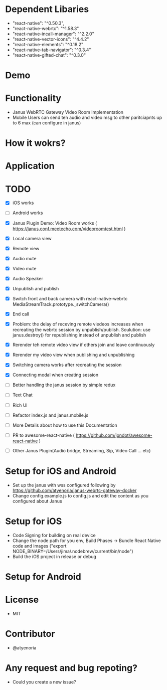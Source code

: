 # Dependent Libaries 
- "react-native": "^0.50.3",
- "react-native-webrtc": "^1.58.3"
- "react-native-incall-manager": "^2.2.0"
- "react-native-vector-icons": "^4.4.2"
- "react-native-elements": "^0.18.2"
- "react-native-tab-navigator": "^0.3.4"
- "react-native-gifted-chat": "^0.3.0"


# Demo

# Functionality
- Janus WebRTC Gateway Video Room Implementation
- Mobile Users can send teh audio and video msg to other paritciapnts up to 6 max (can configure in janus)

# How it wokrs?

# Application


# TODO
- [x] iOS works
- [ ] Android works
- [x] Janus Plugin Demo: Video Room works ( https://janus.conf.meetecho.com/videoroomtest.html )
- [x] Local camera view
- [x] Remote view
- [x] Audio mute
- [x] Video mute
- [x] Audio Speaker 
- [x] Unpublish and publish 
- [x] Switch front and back camera with react-native-webrtc MediaStreamTrack.prototype._switchCamera()
- [x] End call
- [x] Problem: the delay of receving remote viedeos increases when recreating the webrtc session by unpublish/publish. Soulution: use janus.destroy() for republishing instead of unpublish and publish 
- [x] Rerender teh remote video view if others join and leave continuously
- [x] Rerender my video view when publishing and unpublishing
- [x] Switching camera works after recreating the session
- [x] Connecting modal when creating session
- [ ] Better handling the janus session by simple redux 
- [ ] Text Chat
- [ ] Rich UI
- [ ] Refactor index.js and janus.mobile.js
- [ ] More Details about how to use this Documentation
- [ ] PR to awesome-react-native ( https://github.com/jondot/awesome-react-native )
- [ ] Other Janus Plugin(Audio bridge, Streaming, Sip, Video Call ... etc)


# Setup for iOS and Android
- Set up the janus with wss configured following by https://github.com/atyenoria/janus-webrtc-gateway-docker
- Change config.example.js to config.js and edit the content as you configured about Janus 


# Setup for iOS
- Code Signing for building on real device
- Change the node path for you env, Build Phases -> Bundle React Native code and images ("export NODE_BINARY=/Users/jima/.nodebrew/current/bin/node")
- Build the iOS project in release or debug

# Setup for Android


# License
- MIT

# Contributor
- @atyenoria


# Any request and bug repoting?
- Could you create a new issue?
